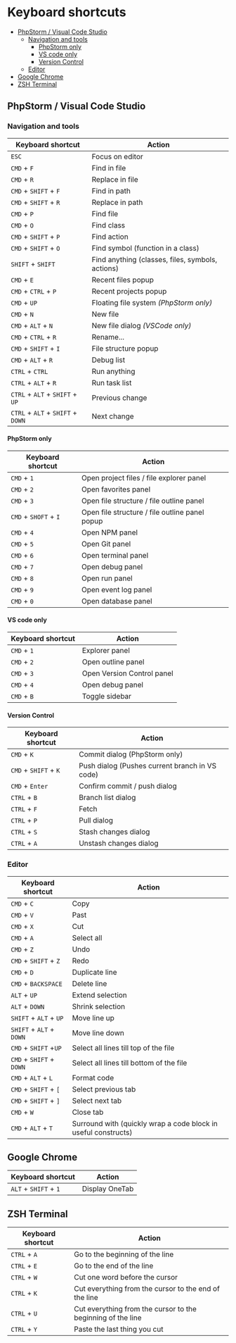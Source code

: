# Keyboard shortcuts

- [PhpStorm / Visual Code Studio](#phpstorm--visual-code-studio)
  - [Navigation and tools](#navigation-and-tools)
    - [PhpStorm only](#phpstorm-only)
    - [VS code only](#vs-code-only)
    - [Version Control](#version-control)
  - [Editor](#editor)
- [Google Chrome](#google-chrome)
- [ZSH Terminal](#zsh-terminal)

## PhpStorm / Visual Code Studio

### Navigation and tools

| Keyboard shortcut | Action |
| ------ | ------ |
| `ESC` | Focus on editor |
| `CMD` + `F` | Find in file |
| `CMD` + `R` | Replace in file |
| `CMD` + `SHIFT` + `F` | Find in path |
| `CMD` + `SHIFT` + `R` | Replace in path |
| `CMD` + `P` | Find file |
| `CMD` + `O` | Find class |
| `CMD` + `SHIFT` + `P` | Find action |
| `CMD` + `SHIFT` + `O` | Find symbol (function in a class) |
| `SHIFT` + `SHIFT` | Find anything (classes, files, symbols, actions) |
| `CMD` + `E` | Recent files popup |
| `CMD` + `CTRL` + `P` | Recent projects popup |
| `CMD` + `UP` | Floating file system *(PhpStorm only)* |
| `CMD` + `N` | New file |
| `CMD` + `ALT` + `N` | New file dialog *(VSCode only)* |
| `CMD` + `CTRL` + `R` | Rename... |
| `CMD` + `SHIFT` + `I` | File structure popup |
| `CMD` + `ALT` + `R` | Debug list |
| `CTRL` + `CTRL` | Run anything |
| `CTRL` + `ALT` + `R` | Run task list |
| `CTRL` + `ALT` + `SHIFT` + `UP` | Previous change |
| `CTRL` + `ALT` + `SHIFT` + `DOWN` | Next change |

#### PhpStorm only

| Keyboard shortcut | Action |
| ------ | ------ |
| `CMD` + `1` | Open project files / file explorer panel |
| `CMD` + `2` | Open favorites panel |
| `CMD` + `3` | Open file structure / file outline panel |
| `CMD` + `SHOFT` + `I` | Open file structure / file outline panel popup |
| `CMD` + `4` | Open NPM panel |
| `CMD` + `5` | Open Git panel |
| `CMD` + `6` | Open terminal panel |
| `CMD` + `7` | Open debug panel |
| `CMD` + `8` | Open run panel |
| `CMD` + `9` | Open event log panel |
| `CMD` + `0` | Open database panel |

#### VS code only

| Keyboard shortcut | Action |
| ------ | ------ |
| `CMD` + `1` | Explorer panel |
| `CMD` + `2` | Open outline panel |
| `CMD` + `3` | Open Version Control panel |
| `CMD` + `4` | Open debug panel |
| `CMD` + `B` | Toggle sidebar |

#### Version Control

| Keyboard shortcut | Action |
| ------ | ------ |
| `CMD` + `K` | Commit dialog (PhpStorm only) |
| `CMD` + `SHIFT` + `K` | Push dialog (Pushes current branch in VS code) |
| `CMD` + `Enter` | Confirm commit / push dialog |
| `CTRL` + `B` | Branch list dialog |
| `CTRL` + `F` | Fetch |
| `CTRL` + `P` | Pull dialog |
| `CTRL` + `S` | Stash changes dialog |
| `CTRL` + `A` | Unstash changes dialog |

### Editor

| Keyboard shortcut | Action |
| ------ | ------ |
| `CMD` + `C` | Copy |
| `CMD` + `V` | Past |
| `CMD` + `X` | Cut |
| `CMD` + `A` | Select all |
| `CMD` + `Z` | Undo |
| `CMD` + `SHIFT` + `Z` | Redo |
| `CMD` + `D` | Duplicate line |
| `CMD` + `BACKSPACE` | Delete line |
| `ALT` + `UP` | Extend selection |
| `ALT` + `DOWN` | Shrink selection |
| `SHIFT` + `ALT` + `UP` | Move line up |
| `SHIFT` + `ALT` + `DOWN` | Move line down |
| `CMD` + `SHIFT` +`UP` | Select all lines till top of the file |
| `CMD` + `SHIFT` + `DOWN` | Select all lines till bottom of the file |
| `CMD` + `ALT` + `L` | Format code |
| `CMD` + `SHIFT` + `[` | Select previous tab |
| `CMD` + `SHIFT` + `]` | Select next tab |
| `CMD` + `W` | Close tab |
| `CMD` + `ALT` + `T` | Surround with (quickly wrap a code block in useful constructs) |

## Google Chrome

| Keyboard shortcut | Action |
| ------ | ------ |
| `ALT` + `SHIFT` + `1` | Display OneTab |

## ZSH Terminal

| Keyboard shortcut | Action |
| ------ | ------ |
| `CTRL` + `A` | Go to the beginning of the line |
| `CTRL` + `E` | Go to the end of the line |
| `CTRL` + `W` | Cut one word before the cursor |
| `CTRL` + `K` | Cut everything from the cursor to the end of the line |
| `CTRL` + `U` | Cut everything from the cursor to the beginning of the line |
| `CTRL` + `Y` | Paste the last thing you cut |
